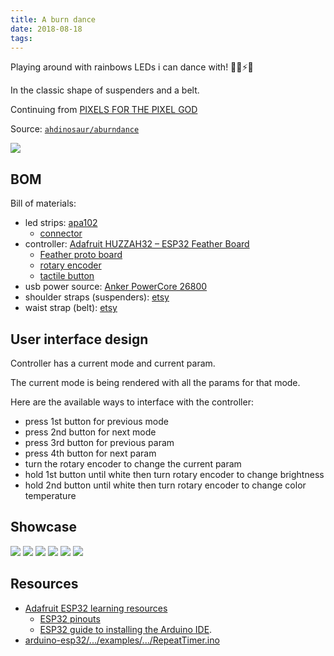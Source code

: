 ```yaml
---
title: A burn dance
date: 2018-08-18
tags:
---
```


Playing around with rainbows LEDs i can dance with!  🌈💃⚡️💖

In the classic shape of suspenders and a belt.

<div class="video-embed" data-ratio="2:3" data-type="vimeo" data-src="https://player.vimeo.com/video/795074597?h=fa397d5ebc" data-title="(2018) A Burn Dance: Walkthrough"></div>

Continuing from [PIXELS FOR THE PIXEL GOD](/pixels-for-the-pixel-god/)

Source: [`ahdinosaur/aburndance`](https://github.com/ahdinosaur/aburndance)

![](./a-burn-dance/IMG_20180817_202947.jpg)

## BOM

Bill of materials:

- led strips: [apa102](https://www.adafruit.com/product/2239?length=2)
  - [connector](https://www.amazon.com/gp/product/B0777BQC1P/)
- controller: [Adafruit HUZZAH32 – ESP32 Feather Board](https://www.adafruit.com/product/3405)
  - [Feather proto board](https://www.adafruit.com/product/2884)
  - [rotary encoder](https://www.adafruit.com/product/377)
  - [tactile button](https://www.adafruit.com/product/367)
- usb power source: [Anker PowerCore 26800](https://www.amazon.com/dp/B01JIWQPMW)
- shoulder straps (suspenders): [etsy](https://www.etsy.com/nz/listing/456446760/handmade-usa-blackbrowntan-leather-clip)
- waist strap (belt): [etsy](https://www.etsy.com/nz/listing/114576723/handmade-thick-leather-belt-mens-womens)

## User interface design

Controller has a current mode and current param.

The current mode is being rendered with all the params for that mode.

Here are the available ways to interface with the controller:

- press 1st button for previous mode
- press 2nd button for next mode
- press 3rd button for previous param
- press 4th button for next param
- turn the rotary encoder to change the current param
- hold 1st button until white then turn rotary encoder to change brightness
- hold 2nd button until white then turn rotary encoder to change color temperature

## Showcase

![](./a-burn-dance/IMG_20180817_141408.jpg)
![](./a-burn-dance/IMG_20180817_141417.jpg)
![](./a-burn-dance/IMG_20180817_144718.jpg)
![](./a-burn-dance/IMG_20180817_163534.jpg)
![](./a-burn-dance/IMG_20180817_195256.jpg)
![](./a-burn-dance/IMG_20180819_152242.jpg)

<div class="video-embed" data-ratio="2:3" data-type="vimeo" data-src="https://player.vimeo.com/video/795749915?h=768bef89b0" data-title="(2018) A Burn Dance: Demo"></div>

## Resources

- [Adafruit ESP32 learning resources](https://learn.adafruit.com/adafruit-huzzah32-esp32-feather)
  - [ESP32 pinouts](https://learn.adafruit.com/adafruit-huzzah32-esp32-feather/pinouts)
  - [ESP32 guide to installing the Arduino IDE](https://learn.adafruit.com/adafruit-huzzah32-esp32-feather/using-with-arduino-ide).
- [arduino-esp32/.../examples/.../RepeatTimer.ino](https://github.com/espressif/arduino-esp32/blob/master/libraries/ESP32/examples/Timer/RepeatTimer/RepeatTimer.ino)

